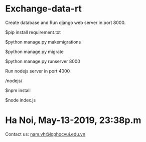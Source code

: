 # Exchange-data-rt
Create database and Run django web server in port 8000.

$pip install requirement.txt

$python manage.py makemigrations

$python manage.py migrate

$python manage.py runserver 8000

Run nodejs server in port 4000

/nodejs/

$npm install

$node index.js

# Ha Noi, May-13-2019, 23:38p.m
Contact us: nam.vh@lophocvui.edu.vn
